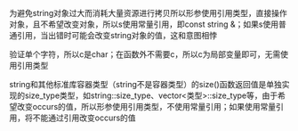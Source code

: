 为避免string对象过大而消耗大量资源进行拷贝所以形参使用引用类型，直接操作对象，且不希望改变对象，所以s使用常量引用，即const string &；如果s使用普通引用，当出错时可能会改变string对象的值，这和意图相悖

验证单个字符，所以c是char；在函数外不需要c，所以c为局部变量即可，无需使用引用类型

string和其他标准库容器类型（string不是容器类型）的size()函数返回值是单独实现的size_type类型，如string::size_type、vector<类型\>::size_type等，由于希望改变occurs的值，所以形参使用引用类型，不使用常量引用；如果使用常量引用，将不能通过引用改变occurs的值


